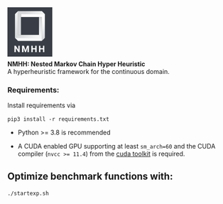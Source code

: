 
<div>
    <img align="left" alt="" src="img/Logo.png" title="logo" width="20%"/>
</div>
<br><br>
<br>
<br>
<br>
<br>
<br>

<div align="justify"> 
    <b>NMHH: Nested Markov Chain Hyper Heuristic </b> <br>
    A hyperheuristic framework for the continuous domain.
</div>

###  Requirements:


Install requirements via

```
pip3 install -r requirements.txt 
```
- Python >= 3.8 is recommended


- A CUDA enabled GPU supporting at least ```sm_arch=60``` and the CUDA compiler (`nvcc >= 11.4`) from the [cuda toolkit](https://docs.nvidia.com/cuda/cuda-installation-guide-linux/index.html) is required.
                         
## Optimize benchmark functions with:
```shell
./startexp.sh
```
